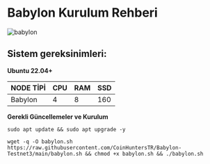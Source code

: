 # Babylon Kurulum Rehberi

![babylon](https://pbs.twimg.com/profile_banners/1558731723243810816/1691512780/1500x500)



## Sistem gereksinimleri:

**Ubuntu 22.04+**

NODE TİPİ | CPU     | RAM      | SSD     |
| ------------- | ------------- | ------------- | -------- |
| Babylon | 4          | 8         | 160  |
  
  

**Gerekli Güncellemeler ve Kurulum**

```
sudo apt update && sudo apt upgrade -y
```
```
wget -q -O babylon.sh https://raw.githubusercontent.com/CoinHuntersTR/Babylon-Testnet3/main/babylon.sh && chmod +x babylon.sh && ./babylon.sh
```
